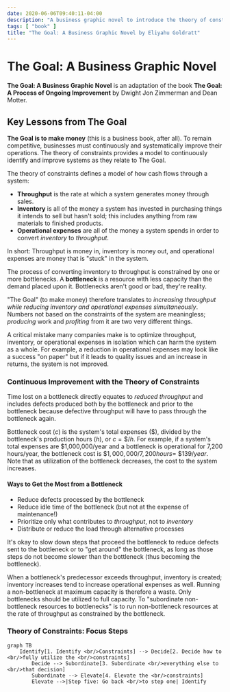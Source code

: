 ```yaml
---
date: 2020-06-06T09:40:11-04:00
description: "A business graphic novel to introduce the theory of constraints"
tags: [ "book" ]
title: "The Goal: A Business Graphic Novel by Eliyahu Goldratt"
---
```


# The Goal: A Business Graphic Novel

**The Goal: A Business Graphic Novel** is an adaptation of the book **The Goal: A Process of Ongoing Improvement** by Dwight Jon Zimmerman and Dean Motter.

## Key Lessons from The Goal

**The Goal is to make money** (this is a business book, after all). To remain competitive, businesses must continuously and systematically improve their operations. The theory of constraints provides a model to continuously identify and improve systems as they relate to The Goal.

The theory of constraints defines a model of how cash flows through a system:

* **Throughput** is the rate at which a system generates money through sales.
* **Inventory** is all of the money a system has invested in purchasing things it intends to sell but hasn't sold; this includes anything from raw materials to finished products.
* **Operational expenses** are all of the money a system spends in order to convert _inventory_ to _throughput_.

In short: Throughput is money in, inventory is money out, and operational expenses are money that is "stuck" in the system.

The process of converting inventory to throughput is constrained by one or more bottlenecks. A **bottleneck** is a resource with less capacity than the demand placed upon it. Bottlenecks aren't good or bad, they're reality.

"The Goal" (to make money) therefore translates to _increasing throughput while reducing inventory and operational expenses simultaneously_.  Numbers not based on the constraints of the system are meaningless; _producing_ work and _profiting_ from it are two very different things.

A critical mistake many companies make is to optimize throughput, inventory, or operational expenses in isolation which can harm the system as a whole. For example, a reduction in operational expenses may look like a success "on paper" but if it leads to quality issues and an increase in returns, the system is not improved.

### Continuous Improvement with the Theory of Constraints

Time lost on a bottleneck directly equates to _reduced throughput_ and includes defects produced both by the bottleneck and prior to the bottleneck because defective throughput will have to pass through the bottleneck again.

Bottleneck cost ($c$) is the system's total expenses ($\$$), divided by the bottleneck's production hours ($h$), or $c = \$/h$. For example, if a system's total expenses are \$1,000,000/year and a bottleneck is operational for 7,200 hours/year, the bottleneck cost is $\$1,000,000/7,200 hours = ~\$139/year$. Note that as utilization of the bottleneck decreases, the cost to the system increases.

#### Ways to Get the Most from a Bottleneck

* Reduce defects processed by the bottleneck
* Reduce idle time of the bottleneck (but not at the expense of maintenance!)
* Prioritize only what contributes to _throughput_, not to _inventory_
* Distribute or reduce the load through alternative processes

It's okay to slow down steps that proceed the bottleneck to reduce defects sent to the bottleneck or to "get around" the bottleneck, as long as those steps do not become slower than the bottleneck (thus becoming the bottleneck). 

When a bottleneck's predecessor exceeds throughput, inventory is created; inventory increases tend to increase operational expenses as well. Running a non-bottleneck at maximum capacity is therefore a waste. Only bottlenecks should be utilized to full capacity. To "subordinate non-bottleneck resources to bottlenecks" is to run non-bottleneck resources at the rate of throughput as constrained by the bottleneck.

### Theory of Constraints: Focus Steps

```mermaid
graph TB
    Identify[1. Identify <br/>Constraints] --> Decide[2. Decide how to <br/>fully utilize the <br/>constraints]
		Decide --> Subordinate[3. Subordinate <br/>everything else to <br/>that decision]
		Subordinate --> Elevate[4. Elevate the <br/>constraints]
		Elevate -->|Step five: Go back <br/>to step one| Identify
```
